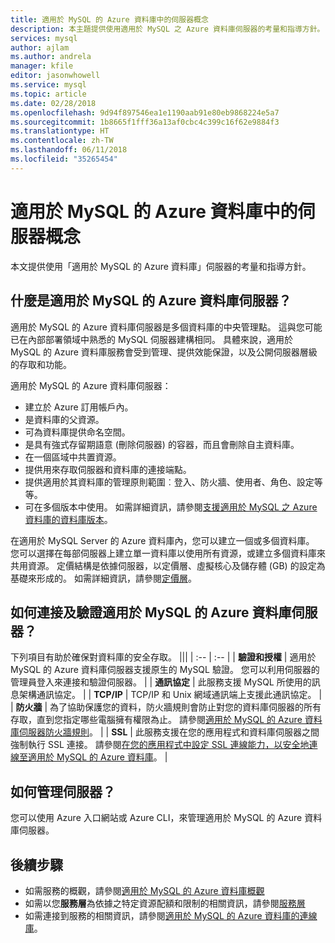 ```yaml
---
title: 適用於 MySQL 的 Azure 資料庫中的伺服器概念
description: 本主題提供使用適用於 MySQL 之 Azure 資料庫伺服器的考量和指導方針。
services: mysql
author: ajlam
ms.author: andrela
manager: kfile
editor: jasonwhowell
ms.service: mysql
ms.topic: article
ms.date: 02/28/2018
ms.openlocfilehash: 9d94f897546ea1e1190aab91e80eb9868224e5a7
ms.sourcegitcommit: 1b8665f1fff36a13af0cbc4c399c16f62e9884f3
ms.translationtype: HT
ms.contentlocale: zh-TW
ms.lasthandoff: 06/11/2018
ms.locfileid: "35265454"
---
```

# <a name="server-concepts-in-azure-database-for-mysql"></a>適用於 MySQL 的 Azure 資料庫中的伺服器概念
本文提供使用「適用於 MySQL 的 Azure 資料庫」伺服器的考量和指導方針。

## <a name="what-is-an-azure-database-for-mysql-server"></a>什麼是適用於 MySQL 的 Azure 資料庫伺服器？

適用於 MySQL 的 Azure 資料庫伺服器是多個資料庫的中央管理點。 這與您可能已在內部部署領域中熟悉的 MySQL 伺服器建構相同。 具體來說，適用於 MySQL 的 Azure 資料庫服務會受到管理、提供效能保證，以及公開伺服器層級的存取和功能。

適用於 MySQL 的 Azure 資料庫伺服器：

- 建立於 Azure 訂用帳戶內。
- 是資料庫的父資源。
- 可為資料庫提供命名空間。
- 是具有強式存留期語意 (刪除伺服器) 的容器，而且會刪除自主資料庫。
- 在一個區域中共置資源。
- 提供用來存取伺服器和資料庫的連接端點。
- 提供適用於其資料庫的管理原則範圍︰登入、防火牆、使用者、角色、設定等等。
- 可在多個版本中使用。 如需詳細資訊，請參閱[支援適用於 MySQL 之 Azure 資料庫的資料庫版本](./concepts-supported-versions.md)。

在適用於 MySQL Server 的 Azure 資料庫內，您可以建立一個或多個資料庫。 您可以選擇在每部伺服器上建立單一資料庫以使用所有資源，或建立多個資料庫來共用資源。 定價結構是依據伺服器，以定價層、虛擬核心及儲存體 (GB) 的設定為基礎來形成的。 如需詳細資訊，請參閱[定價層](./concepts-service-tiers.md)。

## <a name="how-do-i-connect-and-authenticate-to-an-azure-database-for-mysql-server"></a>如何連接及驗證適用於 MySQL 的 Azure 資料庫伺服器？

下列項目有助於確保對資料庫的安全存取。
|||
| :-- | :-- |
| **驗證和授權** | 適用於 MySQL 的 Azure 資料庫伺服器支援原生的 MySQL 驗證。 您可以利用伺服器的管理員登入來連接和驗證伺服器。 |
| **通訊協定** | 此服務支援 MySQL 所使用的訊息架構通訊協定。 |
| **TCP/IP** | TCP/IP 和 Unix 網域通訊端上支援此通訊協定。 |
| **防火牆** | 為了協助保護您的資料，防火牆規則會防止對您的資料庫伺服器的所有存取，直到您指定哪些電腦擁有權限為止。 請參閱[適用於 MySQL 的 Azure 資料庫伺服器防火牆規則](./concepts-firewall-rules.md)。 |
| **SSL** | 此服務支援在您的應用程式和資料庫伺服器之間強制執行 SSL 連接。  請參閱[在您的應用程式中設定 SSL 連線能力，以安全地連線至適用於 MySQL 的 Azure 資料庫](./howto-configure-ssl.md)。 |

## <a name="how-do-i-manage-a-server"></a>如何管理伺服器？
您可以使用 Azure 入口網站或 Azure CLI，來管理適用於 MySQL 的 Azure 資料庫伺服器。

## <a name="next-steps"></a>後續步驟
- 如需服務的概觀，請參閱[適用於 MySQL 的 Azure 資料庫概觀](./overview.md)
- 如需以您**服務層**為依據之特定資源配額和限制的相關資訊，請參閱[服務層](./concepts-service-tiers.md)
- 如需連接到服務的相關資訊，請參閱[適用於 MySQL 的 Azure 資料庫的連線庫](./concepts-connection-libraries.md)。
